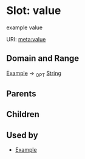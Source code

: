 # Slot: value


example value

URI: [meta:value](https://w3id.org/biolink/biolinkml/meta/value)
## Domain and Range

[Example](Example.md) ->  <sub>OPT</sub> [String](String.md)
## Parents

## Children

## Used by

 * [Example](Example.md)
